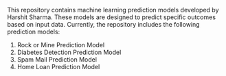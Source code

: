 This repository contains machine learning prediction models developed by Harshit Sharma. These models are designed to predict specific outcomes based on input data. Currently, the repository includes the following prediction models:

1. Rock or Mine Prediction Model
2. Diabetes Detection Prediction Model
3. Spam Mail Prediction Model
4. Home Loan Prediction Model
